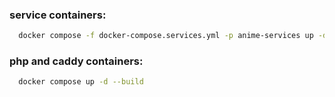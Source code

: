 ### service containers:
```bash
  docker compose -f docker-compose.services.yml -p anime-services up -d
```

### php and caddy containers:
```bash
  docker compose up -d --build
```
